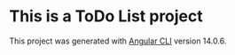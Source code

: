 # This is a ToDo List project 

This project was generated with [Angular CLI](https://github.com/angular/angular-cli) version 14.0.6.


